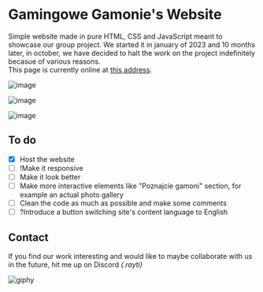 # Gamingowe Gamonie's Website
Simple website made in pure HTML, CSS and JavaScript meant to showcase our group project. We started it in january of 2023 and 10 months later, in october, we have decided to halt the work on the project indefinitely becasue of various reasons.     
This page is currently online at <a href="https://ggbielsko.byst.re/">this address</a>.
         
![image](https://github.com/Raytreq/GG-Website/assets/136091294/321a2aad-9177-4e96-9392-37e65916728b)      
        
![image](https://github.com/Raytreq/GG-Website/assets/136091294/e6e8b859-cc35-43e2-ae16-f12e8b86d1be)     
        
![image](https://github.com/Raytreq/GG-Website/assets/136091294/e78231e0-eeb7-4371-b495-dc25ebfc949b)      
                 
## To do
- [x] Host the website
- [ ] !Make it responsive
- [ ] Make it look better   
- [ ] Make more interactive elements like "Poznajcie gamoni" section, for example an actual photo gallery
- [ ] Clean the code as much as possible and make some comments
- [ ] ?Introduce a button switching site's content language to English

## Contact
If you find our work interesting and would like to maybe collaborate with us in the future, hit me up on Discord *(.rayti)*    
        
![giphy](https://github.com/Raytreq/GG-Website/assets/136091294/5a1c7cf1-ad3c-4d4a-a510-0dfe14656341)
